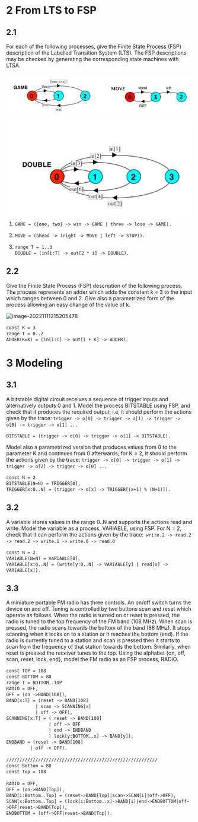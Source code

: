 # 2 From LTS to FSP

## 2.1

For each of the following processes, give the Finite State Process (FSP) description of the Labelled Transition System (LTS). The FSP descriptions may be checked by generating the corresponding state machines with LTSA.

![image-20221111214955588](image-20221111214955588.png)

![image-20221111215016395](image-20221111215016395.png)

1. ```FSP
   GAME = ({one, two} -> win -> GAME | three -> lose -> GAME).
   ```

2. ```FSP
   MOVE = (ahead -> (right -> MOVE | left -> STOP)).
   ```

3. ```FSP
   range T = 1..3
   DOUBLE = (in[i:T] -> out[2 * i] -> DOUBLE).
   ```

## 2.2

Give the Finite State Process (FSP) description of the following process. The process represents an adder which adds the constant k = 3 to the input which ranges between 0 and 2. Give also a parametrized form of the process allowing an easy change of the value of k.

![image-20221111215205478](image-20221111215205478.png)

```FSP
const K = 3
range T = 0..2
ADDER(K=K) = (in[i:T] -> out[i + K] -> ADDER).
```

# 3 Modeling

## 3.1

 A bitstable digital circuit receives a sequence of trigger inputs and alternatively outputs 0 and 1. Model the process BITSTABLE using FSP, and check that it produces the required output; i.e, it should perform the actions given by the trace: `trigger -> o[0] -> trigger -> o[1] -> trigger -> o[0] -> trigger -> o[1] ...`

```FSP
BITSTABLE = (trigger -> o[0] -> trigger -> o[1] -> BITSTABLE).
```

Model also a parametrized version that produces values from 0 to the parameter K and continues from 0 afterwards; for K = 2, it should perform the actions given by the trace: `trigger -> o[0] -> trigger -> o[1] -> trigger -> o[2] -> trigger -> o[0] ...`

```FSP
const N = 2
BITSTABLE(N=N) = TRIGGER[0],
TRIGGER[x:0..N] = (trigger -> o[x] -> TRIGGER[(x+1) % (N+1)]).
```

## 3.2

A variable stores values in the range 0..N and supports the actions read and write. Model the variable as a process, VARIABLE, using FSP. For N = 2, check that it can perform the actions given by the trace:` write.2 -> read.2 -> read.2 -> write.1 -> write.0 -> read.0`

```FSP
const N = 2
VARIABLE(N=N) = VARIABLE[0],
VARIABLE[x:0..N] = (write[y:0..N] -> VARIABLE[y] | read[x] -> VARIABLE[x]).
```

## 3.3

A miniature portable FM radio has three controls. An on/off switch turns the device on and off. Tuning is controlled by two buttons scan and reset which operate as follows. When the radio is turned on or reset is pressed, the radio is tuned to the top frequency of the FM band (108 MHz). When scan is pressed, the radio scans towards the bottom of the band (88 MHz). It stops scanning when it locks on to a station or it reaches the bottom (end). If the radio is currently tuned to a station and scan is pressed then it starts to scan from the frequency of that station towards the bottom. Similarly, when reset is pressed the receiver tunes to the top. Using the alphabet {on, off, scan, reset, lock, end}, model the FM radio as an FSP process, RADIO.

```FSP
const TOP = 108
const BOTTOM = 88
range T = BOTTOM..TOP
RADIO = OFF,
OFF = (on ->BAND[108]),
BAND[x:T] = (reset -> BAND[108]
           | scan -> SCANNING[x]
           | off -> OFF),
SCANNING[x:T] = ( reset -> BAND[108]
                | off -> OFF
                | end -> ENDBAND
                | lock[y:BOTTOM..x] -> BAND[y]),
ENDBAND = (reset -> BAND[108]
         | off -> OFF).
         
/////////////////////////////////////////////////////////
const Bottom = 88
const Top = 108

RADIO = OFF,
OFF = (on->BAND[Top]),
BAND[i:Bottom..Top] = (reset->BAND[Top]|scan->SCAN[i]|off->OFF),
SCAN[x:Bottom..Top] = (lock[i:Bottom..x]->BAND[i]|end->ENDBOTTOM|off->OFF|reset->BAND[Top]),
ENDBOTTOM = (off->OFF|reset->BAND[Top]).
```

